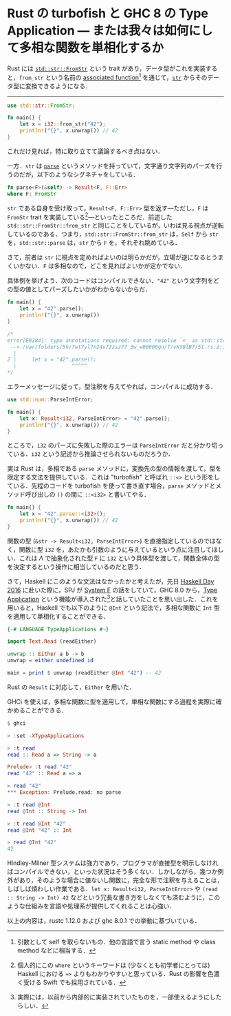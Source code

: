 # Rust の turbofish と GHC 8 の Type Application ― または我々は如何にして多相な関数を単相化するか

Rust には [`std::str::FromStr`](https://doc.rust-lang.org/std/str/trait.FromStr.html) という trait があり，データ型がこれを実装すると，`from_str` という名前の [associated function](https://doc.rust-lang.org/book/method-syntax.html#associated-functions)[^1] を通じて，[`str`](https://doc.rust-lang.org/std/primitive.str.html) からそのデータ型に変換できるようになる．

---

```rust
use std::str::FromStr;

fn main() {
    let x = i32::from_str("42");
    println!("{}", x.unwrap()) // 42
}
```

これだけ見れば，特に取り立てて議論するべき点はない．

一方．`str` は [`parse`](https://doc.rust-lang.org/std/primitive.str.html#method.parse) というメソッドを持っていて，文字通り文字列のパーズを行うのだが，以下のようなシグネチャをしている．

```rust
fn parse<F>(&self) -> Result<F, F::Err>
where F: FromStr
```

`str` である自身を受け取って，`Result<F, F::Err>` 型を返す―ただし，`F` は `FromStr` trait を実装している[^2]―といったところだ．前述した ` std::str::FromStr::from_str` と同じことをしているが，いわば見る視点が逆転しているのである．つまり，`std::str::FromStr::from_str` は，`Self` から `str` を，`std::str::parse` は，`str` から `F` を，それぞれ眺めている．

さて，前者は `str` に視点を定めればよいのは明らかだが，立場が逆になるとうまくいかない．`F` は多相なので，どこを見ればよいかが定かでない．

具体例を挙げよう．次のコードはコンパイルできない．`"42"` という文字列をどの型の値としてパーズしたいかがわからないからだ．

```rust
fn main() {
    let x = "42".parse();
    println!("{}", x.unwrap())
}

/*
error[E0284]: type annotations required: cannot resolve `<_ as std::str::FromStr>::Err == _`
 --> /var/folders/5h/7wt7yl7n24v72zsz77_3w_w00000gn/T/vKY0lB7/51.rs:2:18
  |
2 |     let x = "42".parse();
  |                  ^^^^^
*/
```

エラーメッセージに従って，型注釈を与えてやれば，コンパイルに成功する．

```rust
use std::num::ParseIntError;

fn main() {
    let x: Result<i32, ParseIntError> = "42".parse();
    println!("{}", x.unwrap()) // 42
}
```

ところで，`i32` のパーズに失敗した際のエラーは `ParseIntError` だと分かり切っている．`i32` という記述から推論させられないものだろうか．

実は Rust は，多相である `parse` メソッドに，変換先の型の情報を渡して，型を限定する文法を提供している．これは "turbofish" と呼ばれ `::<>` という形をしている．先程のコードを turbofish を使って書き直す場合，`parse` メソッドとメソッド呼び出しの `()` の間に `::<i32>` と書いてやる．

```rust
fn main() {
    let x = "42".parse::<i32>();
    println!("{}", x.unwrap()) // 42
}
```

関数の型 (`&str -> Result<i32, ParseIntError>`) を直接指定しているのではなく，関数に型 `i32` を，あたかも引数のように与えているという点に注目してほしい．これは $\Lambda$ で抽象化された型 `F` に `i32` という具体型を渡して，関数全体の型を決定するという操作に相当しているのだと思う．

さて，Haskell にこのような文法はなかったかと考えたが，先日 [Haskell Day 2016](http://connpass.com/event/37892/) に赴いた際に，SPJ が [System F](https://en.wikipedia.org/wiki/System_F) の話をしていて，GHC 8.0 から，[Type Application](https://ghc.haskell.org/trac/ghc/wiki/TypeApplication) という機能が導入された[^3]と話していたことを思い出した．これを用いると，Haskell でも以下のように `@Int` という記法で，多相な関数に `Int` 型を適用して単相化することができる．

```haskell
{-# LANGUAGE TypeApplications #-}

import Text.Read (readEither)

unwrap :: Either a b -> b
unwrap = either undefined id

main = print $ unwrap (readEither @Int "42") -- 42
```

Rust の `Result` に対応して，`Either` を用いた．

GHCi を使えば，多相な関数に型を適用して，単相な関数にする過程を実際に確かめることができる．

```haskell
$ ghci

> :set -XTypeApplications

> :t read
read :: Read a => String -> a

Prelude> :t read "42"
read "42" :: Read a => a

> read "42"
*** Exception: Prelude.read: no parse

> :t read @Int
read @Int :: String -> Int

> :t read @Int "42"
read @Int "42" :: Int

> read @Int "42"
42
```

Hindley-Milner 型システムは強力であり，プログラマが直接型を明示しなければコンパイルできない，といった状況はそう多くない．しかしながら，幾つか例外があり，そのような場合に値ないし関数に，完全な形で注釈を与えることは，しばしば煩わしい作業である．`let x: Result<i32, ParseIntError>` や `(read :: String -> Int) 42` などという冗長な書き方をしなくても済むように，このような仕組みを言語や処理系が提供してくれることは心強い．

以上の内容は，rustc 1.12.0 および ghc 8.0.1 での挙動に基づいている．

[^1]: 引数として self を取らないもの．他の言語で言う static method や class method などに相当する．
[^2]: 個人的にこの `where` というキーワードは (少なくとも初学者にとっては) Haskell における `=>` よりもわかりやすいと思っている．Rust の影響を色濃く受ける Swift でも採用されている．
[^3]: 実際には，以前から内部的に実装されていたものを，一部使えるようにしたらしい．
